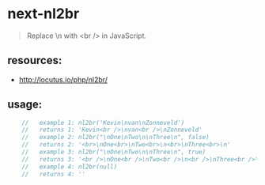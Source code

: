 # next-nl2br
> Replace \n with &lt;br /&gt; in JavaScript.


## resources:
+ http://locutus.io/php/nl2br/


## usage:
```js
    //   example 1: nl2br('Kevin\nvan\nZonneveld')
    //   returns 1: 'Kevin<br />\nvan<br />\nZonneveld'
    //   example 2: nl2br("\nOne\nTwo\n\nThree\n", false)
    //   returns 2: '<br>\nOne<br>\nTwo<br>\n<br>\nThree<br>\n'
    //   example 3: nl2br("\nOne\nTwo\n\nThree\n", true)
    //   returns 3: '<br />\nOne<br />\nTwo<br />\n<br />\nThree<br />\n'
    //   example 4: nl2br(null)
    //   returns 4: ''
```
